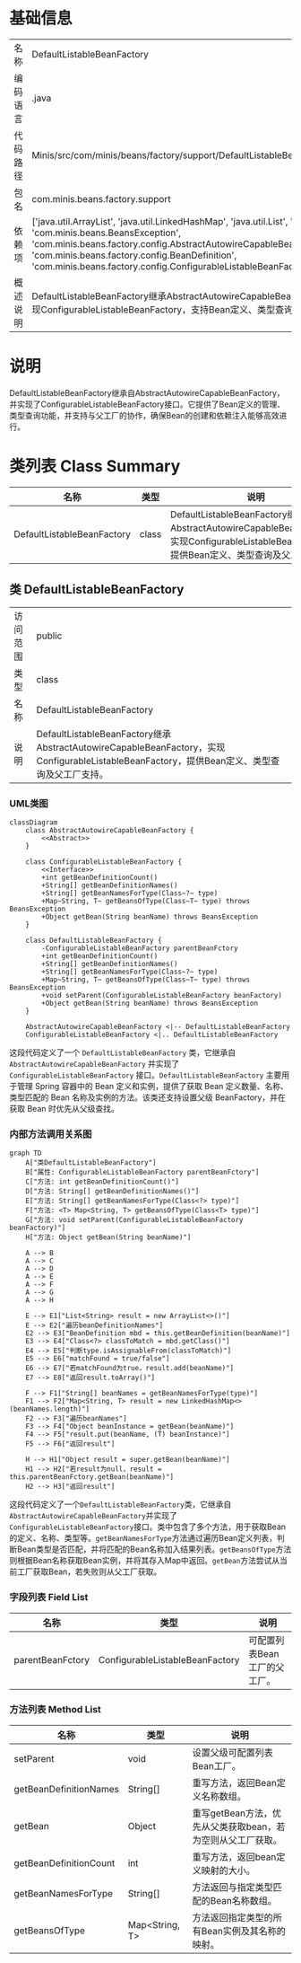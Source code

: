 # 基础信息

|      |      |
|------|------|
| 名称 | DefaultListableBeanFactory |
| 编码语言 | .java |
| 代码路径 | Minis/src/com/minis/beans/factory/support/DefaultListableBeanFactory.java |
| 包名 | com.minis.beans.factory.support |
| 依赖项 | ['java.util.ArrayList', 'java.util.LinkedHashMap', 'java.util.List', 'java.util.Map', 'com.minis.beans.BeansException', 'com.minis.beans.factory.config.AbstractAutowireCapableBeanFactory', 'com.minis.beans.factory.config.BeanDefinition', 'com.minis.beans.factory.config.ConfigurableListableBeanFactory'] |
| 概述说明 | DefaultListableBeanFactory继承AbstractAutowireCapableBeanFactory，实现ConfigurableListableBeanFactory，支持Bean定义、类型查询及父工厂。 |

# 说明

DefaultListableBeanFactory继承自AbstractAutowireCapableBeanFactory，并实现了ConfigurableListableBeanFactory接口。它提供了Bean定义的管理、类型查询功能，并支持与父工厂的协作，确保Bean的创建和依赖注入能够高效进行。

# 类列表 Class Summary

| 名称   | 类型  | 说明 |
|-------|------|-------------|
| DefaultListableBeanFactory | class | DefaultListableBeanFactory继承AbstractAutowireCapableBeanFactory，实现ConfigurableListableBeanFactory，提供Bean定义、类型查询及父工厂支持。 |



## 类 DefaultListableBeanFactory

|      |      |
|------|------|
| 访问范围 | public |
| 类型 | class |
| 名称 | DefaultListableBeanFactory |
| 说明 | DefaultListableBeanFactory继承AbstractAutowireCapableBeanFactory，实现ConfigurableListableBeanFactory，提供Bean定义、类型查询及父工厂支持。 |


### UML类图

```mermaid
classDiagram
    class AbstractAutowireCapableBeanFactory {
        <<Abstract>>
    }

    class ConfigurableListableBeanFactory {
        <<Interface>>
        +int getBeanDefinitionCount()
        +String[] getBeanDefinitionNames()
        +String[] getBeanNamesForType(Class~?~ type)
        +Map~String, T~ getBeansOfType(Class~T~ type) throws BeansException
        +Object getBean(String beanName) throws BeansException
    }

    class DefaultListableBeanFactory {
        -ConfigurableListableBeanFactory parentBeanFctory
        +int getBeanDefinitionCount()
        +String[] getBeanDefinitionNames()
        +String[] getBeanNamesForType(Class~?~ type)
        +Map~String, T~ getBeansOfType(Class~T~ type) throws BeansException
        +void setParent(ConfigurableListableBeanFactory beanFactory)
        +Object getBean(String beanName) throws BeansException
    }

    AbstractAutowireCapableBeanFactory <|-- DefaultListableBeanFactory
    ConfigurableListableBeanFactory <|.. DefaultListableBeanFactory
```

这段代码定义了一个 `DefaultListableBeanFactory` 类，它继承自 `AbstractAutowireCapableBeanFactory` 并实现了 `ConfigurableListableBeanFactory` 接口。`DefaultListableBeanFactory` 主要用于管理 Spring 容器中的 Bean 定义和实例，提供了获取 Bean 定义数量、名称、类型匹配的 Bean 名称及实例的方法。该类还支持设置父级 BeanFactory，并在获取 Bean 时优先从父级查找。


### 内部方法调用关系图

```mermaid
graph TD
    A["类DefaultListableBeanFactory"]
    B["属性: ConfigurableListableBeanFactory parentBeanFctory"]
    C["方法: int getBeanDefinitionCount()"]
    D["方法: String[] getBeanDefinitionNames()"]
    E["方法: String[] getBeanNamesForType(Class<?> type)"]
    F["方法: <T> Map<String, T> getBeansOfType(Class<T> type)"]
    G["方法: void setParent(ConfigurableListableBeanFactory beanFactory)"]
    H["方法: Object getBean(String beanName)"]

    A --> B
    A --> C
    A --> D
    A --> E
    A --> F
    A --> G
    A --> H

    E --> E1["List<String> result = new ArrayList<>()"]
    E --> E2["遍历beanDefinitionNames"]
    E2 --> E3["BeanDefinition mbd = this.getBeanDefinition(beanName)"]
    E3 --> E4["Class<?> classToMatch = mbd.getClass()"]
    E4 --> E5["判断type.isAssignableFrom(classToMatch)"]
    E5 --> E6["matchFound = true/false"]
    E6 --> E7["若matchFound为true，result.add(beanName)"]
    E7 --> E8["返回result.toArray()"]

    F --> F1["String[] beanNames = getBeanNamesForType(type)"]
    F1 --> F2["Map<String, T> result = new LinkedHashMap<>(beanNames.length)"]
    F2 --> F3["遍历beanNames"]
    F3 --> F4["Object beanInstance = getBean(beanName)"]
    F4 --> F5["result.put(beanName, (T) beanInstance)"]
    F5 --> F6["返回result"]

    H --> H1["Object result = super.getBean(beanName)"]
    H1 --> H2["若result为null，result = this.parentBeanFctory.getBean(beanName)"]
    H2 --> H3["返回result"]
```

这段代码定义了一个`DefaultListableBeanFactory`类，它继承自`AbstractAutowireCapableBeanFactory`并实现了`ConfigurableListableBeanFactory`接口。类中包含了多个方法，用于获取Bean的定义、名称、类型等。`getBeanNamesForType`方法通过遍历Bean定义列表，判断Bean类型是否匹配，并将匹配的Bean名称加入结果列表。`getBeansOfType`方法则根据Bean名称获取Bean实例，并将其存入Map中返回。`getBean`方法尝试从当前工厂获取Bean，若失败则从父工厂获取。

### 字段列表 Field List

| 名称  | 类型  | 说明 |
|-------|-------|------|
| parentBeanFctory | ConfigurableListableBeanFactory | 可配置列表Bean工厂的父工厂。 |

### 方法列表 Method List

| 名称  | 类型  | 说明 |
|-------|-------|------|
| setParent | void | 设置父级可配置列表Bean工厂。 |
| getBeanDefinitionNames | String[] | 重写方法，返回Bean定义名称数组。 |
| getBean | Object | 重写getBean方法，优先从父类获取bean，若为空则从父工厂获取。 |
| getBeanDefinitionCount | int | 重写方法，返回bean定义映射的大小。 |
| getBeanNamesForType | String[] | 方法返回与指定类型匹配的Bean名称数组。 |
| getBeansOfType | Map<String, T> | 方法返回指定类型的所有Bean实例及其名称的映射。 |




